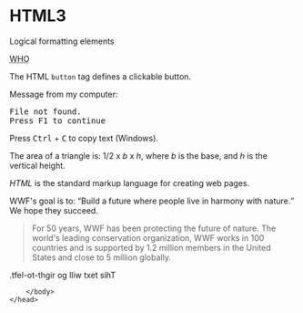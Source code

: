 # HTML3
Logical formatting elements


<html>
    <head>
        <body>
            <abbr title="World Health Organisation">WHO</abbr>
            <p>The HTML <code>button</code> tag defines a clickable button.</p>
            <p>Message from my computer:</p>
            <p><samp>File not found.<br>Press F1 to continue</samp></p>
            <p>Press <kbd>Ctrl</kbd> + <kbd>C</kbd> to copy text (Windows).</p>
            <p>The area of a triangle is: 1/2 x <var>b</var> x <var>h</var>, where <var>b</var>
                 is the base, and <var>h</var> is the vertical height.</p>
            <p><dfn>HTML</dfn> is the standard markup language for creating web pages.</p>
            <p>WWF's goal is to:
                <q>Build a future where people live in harmony with nature.</q>
                We hope they succeed.</p>
                <blockquote cite="http://www.worldwildlife.org/who/index.html">
                For 50 years, WWF has been protecting the future of nature.
                The world's leading conservation organization, WWF works in 100 countries and is supported by 1.2 million members in the United States and close to 5 million globally.
                </blockquote>
            <bdo dir="rtl">
            This text will go right-to-left.
            </bdo>           
           

        </body>
    </head>
</html>
